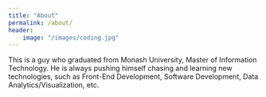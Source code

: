 ```yaml
---
title: "About"
permalink: /about/
header:
    image: "/images/coding.jpg"
---
```


This is a guy who graduated from Monash University, Master of Information Technology. 
He is always pushing himself chasing and learning new technologies, such as Front-End 
Development, Software Development, Data Analytics/Visualization, etc.